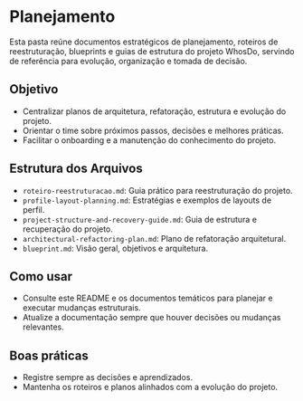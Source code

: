 # Planejamento

Esta pasta reúne documentos estratégicos de planejamento, roteiros de reestruturação, blueprints e guias de estrutura do projeto WhosDo, servindo de referência para evolução, organização e tomada de decisão.

## Objetivo
- Centralizar planos de arquitetura, refatoração, estrutura e evolução do projeto.
- Orientar o time sobre próximos passos, decisões e melhores práticas.
- Facilitar o onboarding e a manutenção do conhecimento do projeto.

## Estrutura dos Arquivos
- `roteiro-reestruturacao.md`: Guia prático para reestruturação do projeto.
- `profile-layout-planning.md`: Estratégias e exemplos de layouts de perfil.
- `project-structure-and-recovery-guide.md`: Guia de estrutura e recuperação do projeto.
- `architectural-refactoring-plan.md`: Plano de refatoração arquitetural.
- `blueprint.md`: Visão geral, objetivos e arquitetura.

## Como usar
- Consulte este README e os documentos temáticos para planejar e executar mudanças estruturais.
- Atualize a documentação sempre que houver decisões ou mudanças relevantes.

## Boas práticas
- Registre sempre as decisões e aprendizados.
- Mantenha os roteiros e planos alinhados com a evolução do projeto. 